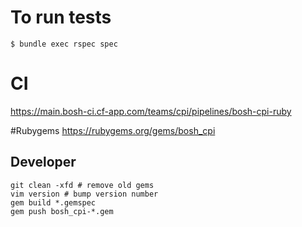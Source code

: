# To run tests
```
$ bundle exec rspec spec
```

# CI
https://main.bosh-ci.cf-app.com/teams/cpi/pipelines/bosh-cpi-ruby

#Rubygems
https://rubygems.org/gems/bosh_cpi


## Developer

```
git clean -xfd # remove old gems
vim version # bump version number
gem build *.gemspec
gem push bosh_cpi-*.gem
```
